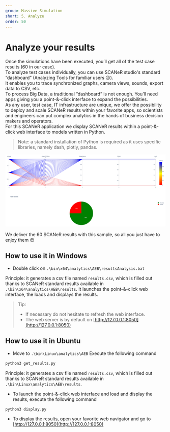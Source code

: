 ```yaml
---
group: Massive Simulation
short: 5. Analyze
order: 50
---
```


# Analyze your results

Once the simulations have been executed, you’ll get all of the test case results (60 in our case).  
To analyze test cases individually, you can use SCANeR studio's standard “dashboard” (Analyzing Tools for familiar users 😉).  
It enables you to trace synchronized graphs, camera views, sounds, export data to CSV, etc.  
To process Big Data, a traditional “dashboard” is not enough. You’ll need apps giving you a point-&-click interface to expand the possibilities.  
As any user, test case, IT infrastructure are unique, we offer the possibility to deploy and scale SCANeR results within your favorite apps, so scientists and engineers can put complex analytics in the hands of business decision makers and operators.  
For this SCANeR application we display SCANeR results within a point-&-click web interface to models written in Python.  

> Note: a standard installation of Python is required as it uses specific libraries, namely dash, plotly, pandas.

![](./assets/Analytics.png)

We deliver the 60 SCANeR results with this sample, so all you just have to enjoy them 😊

## How to use it in Windows

* Double click on `.\bin\x64\analytics\AEB\resultsAnalysis.bat`  

Principle: it generates a csv file named `results.csv`, which is filled out thanks to SCANeR standard results available in `.\bin\x64\analytics\AEB\results`. It launches the point-&-click web interface, the loads and displays the results.

> Tip:
> * If necessary do not hesitate to refresh the web interface.
> * The web server is by default on [http://127.0.0.1:8050](http://127.0.0.1:8050)

## How to use it in Ubuntu

* Move to `.\bin\Linux\analytics\AEB`
Execute the following command  
```C
python3 get_results.py
``` 

Principle: it generates a csv file named `results.csv`, which is filled out thanks to SCANeR standard results available in `.\bin\Linux\analytics\AEB\results`.

* To launch the point-&-click web interface and load and display the results, execute the following command
```C
python3 display.py
```  
* To display the results, open your favorite web navigator and go to [http://127.0.0.1:8050](http://127.0.0.1:8050)

